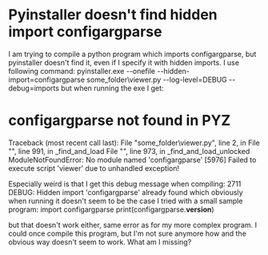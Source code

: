 
# Pyinstaller doesn't find hidden import configargparse

I am trying to compile a python program which imports configargparse, but pyinstaller doesn't find it, even if I specify it with hidden imports. I use following command: pyinstaller.exe --onefile  --hidden-import=configargparse some_folder\viewer.py --log-level=DEBUG --debug=imports but when running the exe I get:
# configargparse not found in PYZ
Traceback (most recent call last):
  File "some_folder\viewer.py", line 2, in <module>
  File "<frozen importlib._bootstrap>", line 991, in _find_and_load
  File "<frozen importlib._bootstrap>", line 973, in _find_and_load_unlocked
ModuleNotFoundError: No module named 'configargparse'
[5976] Failed to execute script 'viewer' due to unhandled exception!

Especially weird is that I get this debug message when compiling:
2711 DEBUG: Hidden import 'configargparse' already found
which obviously when running it doesn't seem to be the case
I tried with a small sample program:
import configargparse
print(configargparse.__version__)

but that doesn't work either, same error as for my more complex program.
I could once compile this program, but I'm not sure anymore how and the obvious way doesn't seem to work. What am I missing?

        